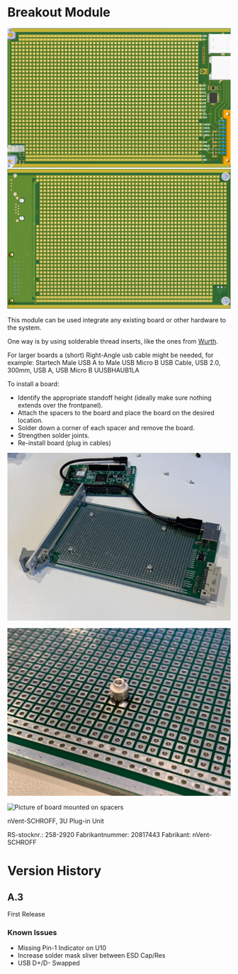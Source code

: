 # Breakout Module
![Top view of backplane board](./Documentation/top-view.png)
![Bottom view of backplane board](./Documentation/bottom-view.png)

This module can be used integrate any existing board or other hardware to the system.

One way is by using solderable thread inserts, like the ones from [Wurth](https://www.we-online.com/web/en/electronic_components/produkte_pb/produktinnovationen/smtspacer.php).

For larger boards a (short) Right-Angle usb cable might be needed, for example: Startech Male USB A to Male USB Micro B USB Cable, USB 2.0, 300mm, USB A, USB Micro B UUSBHAUB1LA

To install a board:
- Identify the appropriate standoff height (ideally make sure nothing extends over the frontpanel).
- Attach the spacers to the board and place the board on the desired location.
- Solder down a corner of each spacer and remove the board.
- Strengthen solder joints.
- Re-install board (plug in cables)

![Picture of spacers soldered to board](./Documentation/mounting-1.jpeg)

![Close-up of spacer soldered to board](./Documentation/mounting-2.jpeg)

![Picture of board mounted on spacers](./Documentation/mounting-3.jpeggit)



nVent-SCHROFF, 3U Plug-in Unit

RS-stocknr.:
    258-2920
Fabrikantnummer:
    20817443
Fabrikant:
    nVent-SCHROFF

# Version History

## A.3
First Release

### Known Issues
- Missing Pin-1 Indicator on U10
- Increase solder mask sliver between ESD Cap/Res
- USB D+/D- Swapped
